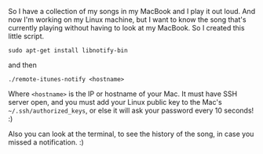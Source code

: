 So I have a collection of my songs in my MacBook and I play it out loud. And now I'm working on my Linux machine, but I want to know the song that's currently
playing without having to look at my MacBook. So I created this little script.

    sudo apt-get install libnotify-bin

and then

	./remote-itunes-notify <hostname>

Where `<hostname>` is the IP or hostname of your Mac. It must have SSH server open, and you must add your Linux public key to the Mac's `~/.ssh/authorized_keys`,
or else it will ask your password every 10 seconds! :)

Also you can look at the terminal, to see the history of the song, in case you missed a notification. :)